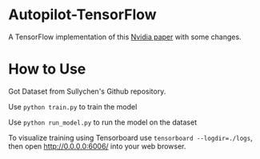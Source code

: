 # Autopilot-TensorFlow
A TensorFlow implementation of this [Nvidia paper](https://arxiv.org/pdf/1604.07316.pdf) with some changes.

# How to Use
Got  Dataset from Sullychen's Github repository.

Use `python train.py` to train the model

Use `python run_model.py` to run the model on the dataset

To visualize training using Tensorboard use `tensorboard --logdir=./logs`, then open http://0.0.0.0:6006/ into your web browser.
